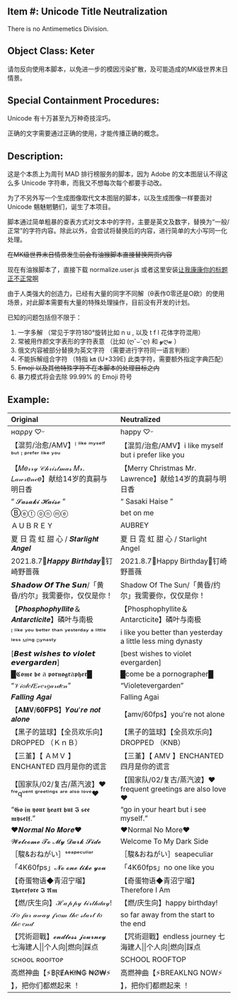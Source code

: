 ## Item #: Unicode Title Neutralization

There is no Antimemetics Division.

## Object Class: Keter

请勿反向使用本脚本，以免进一步的模因污染扩散，及可能造成的MK级世界末日情景。

## Special Containment Procedures:

Unicode 有十万甚至九万种奇技淫巧。

正确的文字需要通过正确的使用，才能传播正确的概念。

## Description:

这是个本质上为周刊 MAD 排行榜服务的脚本，因为 Adobe 的文本图层认不得这么多 Unicode 字符串，而我又不想每次每个都要手动改。

为了不另外写一个生成图像取代文本图层的脚本，以及生成图像一样要面对 Unicode 魑魅魍魉们，诞生了本项目。

脚本通过简单粗暴的查表方式对文本中的字符，主要是英文及数字，替换为“一般/正常”的字符内容。除此以外，会尝试将替换后的内容，进行简单的大小写同一化处理。

~~在MK级世界末日情景发生前会有油猴脚本直接替换网页内容~~

现在有油猴脚本了，直接下载 normalize.user.js 或者这里安装[让我康康你的标题正不正常啊](https://greasyfork.org/zh-CN/scripts/448302-%E8%AE%A9%E6%88%91%E5%BA%B7%E5%BA%B7%E4%BD%A0%E7%9A%84%E6%A0%87%E9%A2%98%E6%AD%A3%E4%B8%8D%E6%AD%A3%E5%B8%B8%E5%95%8A)

由于人类强大的创造力，已经有大量的同字不同解（θ表作0零还是O欧）的使用场景，对此脚本需要有大量的特殊处理操作，目前没有开发的计划。

已知的问题包括但不限于：

1. 一字多解 （常见于字符180°旋转比如 n u , 以及 t f l 花体字符混用）
2. 常被用作颜文字表形的字符表意 （比如 (ღ˘⌣˘ღ) 和 𝔂ღ𝓾 ）
3. 俄文内容被部分替换为英文字符 （需要进行字符同一语言判断）
4. 不能拆解组合字符 （特指 ㎞ (U+339E) 此类字符，需要额外指定字典匹配）
5. ~~Emoji 以及其他特殊字符不在本脚本的处理目标之内~~
6. 暴力模式将会去除 99.99% 的 Emoji 符号

## Example: 

| Original                                                     | Neutralized                                                  |
| :----------------------------------------------------------- | :----------------------------------------------------------- |
| нαρρу ♡ᵕ                                                     | happy ♡ᵕ                                                     |
| 【混剪/治愈/AMV】ᴵ ˡⁱᵏᵉ ᵐʸˢᵉˡᶠ ᵇᵘᵗ ᴵ ᵖʳᵉᶠᵉʳ ˡⁱᵏᵉ ʸᵒᵘ         | 【混剪/治愈/AMV】i like myself but i prefer like you         |
| 【𝑀𝑒𝓇𝓇𝓎 𝒞𝒽𝓇𝒾𝓈𝓉𝓂𝒶𝓈 𝑀𝓇. 𝐿𝒶𝓌𝓇𝑒𝓃𝒸𝑒】献给14岁的真嗣与明日香       | 【Merry Christmas Mr. Lawrence】献给14岁的真嗣与明日香       |
| “ 𝓢𝓪𝓼𝓪𝓴𝓲 𝓗𝓪𝓲𝓼𝓮 ”                                             | “ Sasaki Haise ”                                             |
| Ⓑⓔⓣ ⓞⓝ ⓜⓔ                                                    | bet on me                                                    |
| ＡＵＢＲＥＹ                                                 | AUBREY                                                       |
| 夏 日 霓 虹 甜 心 / 𝑺𝒕𝒂𝒓𝒍𝒊𝒈𝒉𝒕 𝑨𝒏𝒈𝒆𝒍                          | 夏 日 霓 虹 甜 心 / Starlight Angel                          |
| 2021.8.7🌹𝑯𝒂𝒑𝒑𝒚 𝑩𝒊𝒓𝒕𝒉𝒅𝒂𝒚🌹钉崎野蔷薇                           | 2021.8.7🌹Happy Birthday🌹钉崎野蔷薇                           |
| 𝙎𝙝𝙖𝙙𝙤𝙬 𝙊𝙛 𝙏𝙝𝙚 𝙎𝙪𝙣/「黄昏/约尔」我需要你，仅仅是你！          | Shadow Of The Sun/「黄昏/约尔」我需要你，仅仅是你！          |
| 【𝑷𝒉𝒐𝒔𝒑𝒉𝒐𝒑𝒉𝒚𝒍𝒍𝒊𝒕𝒆＆𝑨𝒏𝒕𝒂𝒓𝒄𝒕𝒊𝒄𝒊𝒕𝒆】磷叶与南极                  | 【Phosphophyllite＆Antarcticite】磷叶与南极                  |
| ᴵ ˡⁱᵏᵉ ʸᵒᵘ ᵇᵉᵗᵗᵉʳ ᵗʰᵃⁿ ʸᵉˢᵗᵉʳᵈᵃʸ  ᵃ ˡⁱᵗᵗˡᵉ ˡᵉˢˢ ᴹⁱⁿᵍ ᴰʸⁿᵃˢᵗʸ | i like you better than yesterday  a little less ming dynasty |
| [𝘽𝙚𝙨𝙩 𝙬𝙞𝙨𝙝𝙚𝙨 𝙩𝙤 𝙫𝙞𝙤𝙡𝙚𝙩 𝙚𝙫𝙚𝙧𝙜𝙖𝙧𝙙𝙚𝙣]                           | [best wishes to violet evergarden]                           |
| █𝕮𝖔𝖒𝖊 𝖇𝖊 ล 𝖕𝖔𝖗𝖓𝖔𝖌𝖗ล𝖕𝖍𝖊𝖗█                                     | █come be a pornographer█                                     |
| “𝒱𝒾𝑜𝓁𝑒𝓉𝐸𝓋𝑒𝓇𝑔𝒶𝓇𝒹𝑒𝓃”                                           | “Violetevergarden”                                           |
| 𝑭𝒂𝒍𝒍𝒊𝒏𝒈 𝑨𝒈𝒂𝒊                                                 | Falling Agai                                                 |
| 【𝐀𝐌𝐕/𝟔𝟎𝐅𝐏𝐒】𝒀𝒐𝒖'𝒓𝒆 𝒏𝒐𝒕 𝒂𝒍𝒐𝒏𝒆                                | 【amv/60fps】you're not alone                                |
| 【黑子的篮球】【全员欢乐向】DROPPED （ＫｎＢ）               | 【黑子的篮球】【全员欢乐向】DROPPED （KNB）                  |
| 【三堇】【 ＡＭＶ 】ENCHANTED  四月是你的谎言                | 【三堇】【 AMV 】ENCHANTED  四月是你的谎言                   |
| 【国家队/02/复古/蒸汽波】❤ᶠʳᵉqᵘᵉⁿᵗ ᵍʳᵉᵉᵗⁱⁿᵍˢ ᵃʳᵉ ᵃˡˢᵒ ˡᵒᵛᵉ❤  | 【国家队/02/复古/蒸汽波】❤frequent greetings are also love❤  |
| “𝕲𝖔 𝖎𝖓 𝖞𝖔𝖚𝖗 𝖍𝖊𝖆𝖗𝖙 𝖇𝖚𝖙 𝕴 𝖘𝖊𝖊 𝖒𝖞𝖘𝖊𝖑𝖋.”                         | “go in your heart but i see myself.”                         |
| ❤𝑵𝒐𝒓𝒎𝒂𝒍 𝑵𝒐 𝑴𝒐𝒓𝒆❤                                             | ❤Normal No More❤                                             |
| 𝓦𝓮𝓵𝓬𝓸𝓶𝓮 𝓣𝓸 𝓜𝔂 𝓓𝓪𝓻𝓴 𝓢𝓲𝓭𝓮                                      | Welcome To My Dark Side                                      |
| ［駿&おねがい］ˢᵉᵃᵖᵉᶜᵘˡⁱᵃʳ                                   | ［駿&おねがい］seapeculiar                                   |
| 「4K60fps」𝓝𝓸 𝓸𝓷𝓮 𝓵𝓲𝓴𝓮 𝔂𝓸𝓾                                   | 「4K60fps」no one like you                                   |
| 【奇蛋物语◆青沼宁瑠】𝕿𝖍𝖊𝖗𝖊𝖋𝖔𝖗𝖊  𝕴  𝕬𝖒                        | 【奇蛋物语◆青沼宁瑠】Therefore  I  Am                        |
| 【燃/庆生向】ℋ𝒶𝓅𝓅𝓎 𝒷𝒾𝓇𝓉𝒽𝒹𝒶𝓎!                                 | 【燃/庆生向】happy birthday!                                 |
| 𝒮𝑜 𝒻𝒶𝓇 𝒶𝓌𝒶𝓎 𝒻𝓇𝑜𝓂 𝓉𝒽𝑒 𝓈𝓉𝒶𝓇𝓉 𝓉𝑜 𝓉𝒽𝑒 𝑒𝓃𝒹                        | so far away from the start to the end                        |
| 【咒術迴戰】𝓮𝓷𝓭𝓵𝓮𝓼𝓼 𝓳𝓸𝓾𝓻𝓷𝓮𝔂 七海建人\|\|个人向\|燃向\|踩点   | 【咒術迴戰】endless journey 七海建人\|\|个人向\|燃向\|踩点   |
| ꜱᴄʜᴏᴏʟ ʀᴏᴏꜰᴛᴏᴘ                                               | SCHOOL ROOFTOP                                               |
| 高燃神曲【⚡฿ⱤɆ₳₭ł₦₲ ₦Ø₩⚡ 】，把你们都燃起来 ！               | 高燃神曲【⚡BREAKLNG NOW⚡ 】，把你们都燃起来 ！               |